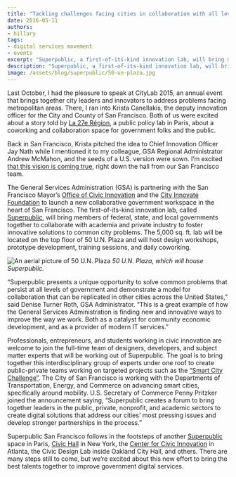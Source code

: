 ```yaml
---
title: "Tackling challenges facing cities in collaboration with all levels of government"
date: 2016-05-11
authors:
- hillary
tags:
- digital services movement
- events
excerpt: "Superpublic, a first-of-its-kind innovation lab, will bring members of federal, state, and local governments together to collaborate with academia and private industry to foster innovative solutions to problems facing cities."
description: "Superpublic, a first-of-its-kind innovation lab, will bring members of federal, state, and local governments together to collaborate with academia and private industry to foster innovative solutions to problems facing cities."
image: /assets/blog/superpublic/50-un-plaza.jpg
---
```


Last October, I had the pleasure to speak at CityLab 2015, an annual event that brings together city leaders and innovators to address problems facing metropolitan areas. There, I ran into Krista Canellakis, the deputy innovation officer for the City and County of San Francisco. Both of us were excited about a story told by [La 27e Région](http://www.la27eregion.fr/en/), a public policy lab in Paris, about a coworking and collaboration space for government folks and the public.

Back in San Francisco, Krista pitched the idea to Chief Innovation Officer Jay Nath while I mentioned it to my colleague, GSA Regional Administrator Andrew McMahon, and the seeds of a U.S. version were sown. I’m excited [that this vision is coming true](http://www.sfchronicle.com/business/article/Superpublic-lab-in-SF-to-focus-on-urban-problems-7423635.php?t=114144a41300af33be&cmpid=twitter-premium), right down the hall from our San Francisco team.

The General Services Administration (GSA) is partnering with the San Francisco Mayor’s [Office of Civic Innovation](http://innovatesf.com/) and the [City Innovate Foundation](http://cityinnovate.org/) to launch a new collaborative government workspace in the heart of San Francisco. The first-of-its-kind innovation lab, called [Superpublic](http://cityinnovate.org/superpublic/), will bring members of federal, state, and local governments together to collaborate with academia and private industry to foster innovative solutions to common city problems. The 5,000 sq. ft. lab will be located on the top floor of 50 U.N. Plaza and will host design workshops, prototype development, training sessions, and daily coworking.

![An aerial picture of 50 U.N. Plaza]({{site.baseurl}}/assets/blog/superpublic/50-un-plaza.jpg) *50 U.N. Plaza, which will house Superpublic.*

“Superpublic presents a unique opportunity to solve common problems that persist at all levels of government and demonstrate a model for collaboration that can be replicated in other cities across the United States,” said Denise Turner Roth, GSA Administrator. “This is a great example of how the General Services Administration is finding new and innovative ways to improve the way we work. Both as a catalyst for community economic development, and as a provider of modern IT services.”

Professionals, entrepreneurs, and students working in civic innovation are welcome to join the full-time team of designers, developers, and subject matter experts that will be working out of Superpublic. The goal is to bring together this interdisciplinary group of experts under one roof to create public-private teams working on targeted projects such as the [“Smart City Challenge”](http://www.transportation.gov/smartcity). The City of San Francisco is working with the Departments of Transportation, Energy, and Commerce on advancing smart cities, specifically around mobility. U.S. Secretary of Commerce Penny Pritzker joined the announcement saying, “Superpublic creates a forum to bring together leaders in the public, private, nonprofit, and academic sectors to create digital solutions that address our cities’ most pressing issues and develop stronger partnerships in the process.”

Superpublic San Francisco follows in the footsteps of another [Superpublic](http://superpublic.fr/en/) space in Paris, [Civic Hall](http://civichall.org/) in New York, the [Center for Civic Innovation](http://www.civicatlanta.org/) in Atlanta, the Civic Design Lab inside Oakland City Hall, and others. There are many steps still to come, but we’re excited about this new effort to bring the best talents together to improve government digital services.
